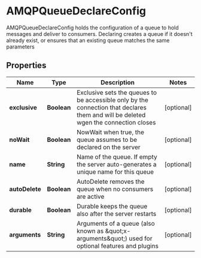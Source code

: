 

# AMQPQueueDeclareConfig

AMQPQueueDeclareConfig holds the configuration of a queue to hold messages and deliver to consumers. Declaring creates a queue if it doesn't already exist, or ensures that an existing queue matches the same parameters
## Properties

Name | Type | Description | Notes
------------ | ------------- | ------------- | -------------
**exclusive** | **Boolean** | Exclusive sets the queues to be accessible only by the connection that declares them and will be deleted wgen the connection closes |  [optional]
**noWait** | **Boolean** | NowWait when true, the queue assumes to be declared on the server |  [optional]
**name** | **String** | Name of the queue. If empty the server auto-generates a unique name for this queue |  [optional]
**autoDelete** | **Boolean** | AutoDelete removes the queue when no consumers are active |  [optional]
**durable** | **Boolean** | Durable keeps the queue also after the server restarts |  [optional]
**arguments** | **String** | Arguments of a queue (also known as \&quot;x-arguments\&quot;) used for optional features and plugins |  [optional]



